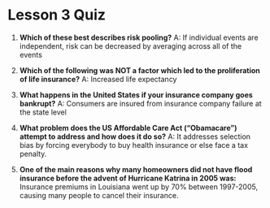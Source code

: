 # Lesson 3 Quiz

1. **Which of these best describes risk pooling?** A: If individual events are independent, risk can be decreased by averaging across all of the events

2. **Which of the following was NOT a factor which led to the proliferation of life insurance?** A: Increased life expectancy

3. **What happens in the United States if your insurance company goes bankrupt?** A: Consumers are insured from insurance company failure at the state level

4. **What problem does the US Affordable Care Act (“Obamacare”) attempt to address and how does it do so?** A: It addresses selection bias by forcing everybody to buy health insurance or else face a tax penalty.

5. **One of the main reasons why many homeowners did not have flood insurance before the advent of Hurricane Katrina in 2005 was:** Insurance premiums in Louisiana went up by 70% between 1997-2005, causing many people to cancel their insurance.

